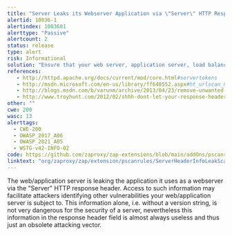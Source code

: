```yaml
---
title: "Server Leaks its Webserver Application via \"Server\" HTTP Response Header Field"
alertid: 10036-1
alertindex: 1003601
alerttype: "Passive"
alertcount: 2
status: release
type: alert
risk: Informational
solution: "Ensure that your web server, application server, load balancer, etc. is configured to suppress the \"Server\" header or provide generic details."
references:
   - http://httpd.apache.org/docs/current/mod/core.html#servertokens
   - http://msdn.microsoft.com/en-us/library/ff648552.aspx#ht_urlscan_007
   - http://blogs.msdn.com/b/varunm/archive/2013/04/23/remove-unwanted-http-response-headers.aspx
   - http://www.troyhunt.com/2012/02/shhh-dont-let-your-response-headers.html
other: ""
cwe: 200
wasc: 13
alerttags: 
  - CWE-200
  - OWASP_2017_A06
  - OWASP_2021_A05
  - WSTG-v42-INFO-02
code: https://github.com/zaproxy/zap-extensions/blob/main/addOns/pscanrules/src/main/java/org/zaproxy/zap/extension/pscanrules/ServerHeaderInfoLeakScanRule.java
linktext: "org/zaproxy/zap/extension/pscanrules/ServerHeaderInfoLeakScanRule.java"
---
```

The web/application server is leaking the application it uses as a webserver via the "Server" HTTP response header. Access to such information may facilitate attackers identifying other vulnerabilities your web/application server is subject to. This information alone, i.e. without a version string, is not very dangerous for the security of a server, nevertheless this information in the response header field is almost always useless and thus just an obsolete attacking vector.
